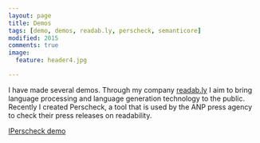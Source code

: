 ```yaml
---
layout: page
title: Demos
tags: [demo, demos, readab.ly, perscheck, semanticore]
modified: 2015
comments: true
image:
  feature: header4.jpg

---
```


I have made several demos. Through my company <a href="http://www.readab.ly">readab.ly</a> I aim to bring language processing and language generation technology to the public. Recently I created Perscheck, a tool that is used by the ANP press agency to check their press releases on readability. 



<a markdown="0" href="http://www.readab.ly" class="btn">IPerscheck demo</a>
